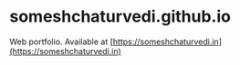 # someshchaturvedi.github.io

Web portfolio. Available at [https://someshchaturvedi.in](https://someshchaturvedi.in)
